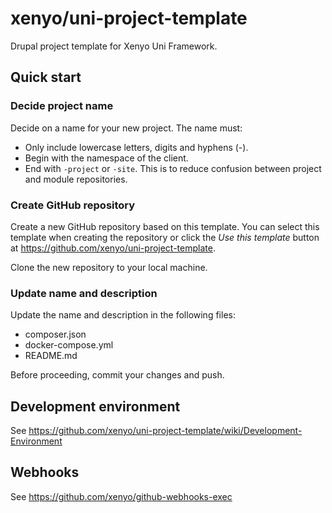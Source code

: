 # xenyo/uni-project-template

Drupal project template for Xenyo Uni Framework.

## Quick start

### Decide project name

Decide on a name for your new project. The name must:

- Only include lowercase letters, digits and hyphens (-).
- Begin with the namespace of the client.
- End with `-project` or `-site`. This is to reduce confusion between project
  and module repositories.

### Create GitHub repository

Create a new GitHub repository based on this template. You can select this
template when creating the repository or click the *Use this template* button at
https://github.com/xenyo/uni-project-template.

Clone the new repository to your local machine.

### Update name and description

Update the name and description in the following files:

- composer.json
- docker-compose.yml
- README.md

Before proceeding, commit your changes and push.

## Development environment

See https://github.com/xenyo/uni-project-template/wiki/Development-Environment

## Webhooks

See https://github.com/xenyo/github-webhooks-exec
